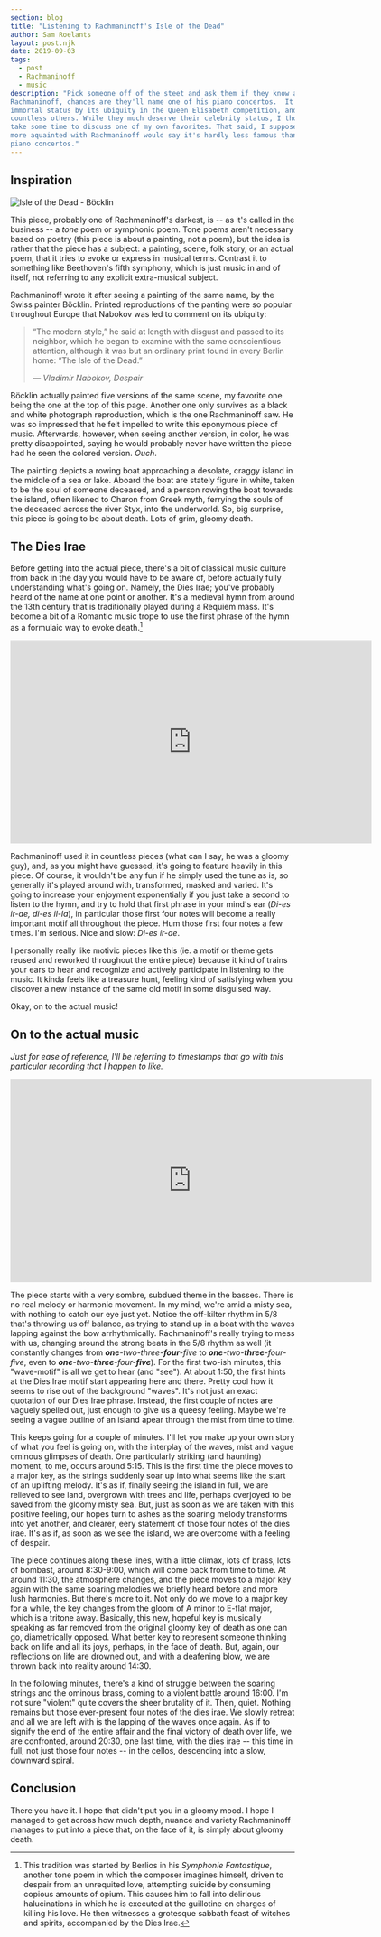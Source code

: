 ```yaml
---
section: blog
title: "Listening to Rachmaninoff's Isle of the Dead"
author: Sam Roelants
layout: post.njk
date: 2019-09-03
tags:
  - post
  - Rachmaninoff
  - music
description: "Pick someone off of the steet and ask them if they know a piece by
Rachmaninoff, chances are they'll name one of his piano concertos.  It's gained
immortal status by its ubiquity in the Queen Elisabeth competition, and
countless others. While they much deserve their celebrity status, I thought I'd
take some time to discuss one of my own favorites. That said, I suppose anyone
more aquainted with Rachmaninoff would say it's hardly less famous than his
piano concertos."
---
```


## Inspiration 

<img src="/assets/img/2019/bocklin_color.jpg" alt="Isle of the
Dead - Böcklin" class="post__image" title="Isle of the Dead - Böcklin"/>

This piece, probably one of Rachmaninoff's darkest, is -- as it's called in the
business -- a *_tone_* poem or symphonic poem. Tone poems aren't necessary based
on poetry (this piece is about a painting, not a poem), but the idea is rather
that the piece has a subject: a painting, scene, folk story, or an actual poem,
that it tries to evoke or express in musical terms.  Contrast it to something
like Beethoven's fifth symphony, which is just music in and of itself, not
referring to any explicit extra-musical subject.  

Rachmaninoff wrote it after seeing a painting of the same name, by the Swiss
painter Böcklin. Printed reproductions of the panting were so popular throughout
Europe that Nabokov was led to comment on its ubiquity:

>“The modern style,” he said at length with disgust and passed to its neighbor,
>which he began to examine with the same conscientious attention, although it
>was but an ordinary print found in every Berlin home: “The Isle of the Dead.”
>
> &mdash; <cite> Vladimir Nabokov, Despair</cite>

Böcklin actually painted five versions of the same scene, my favorite one being
the one at the top of this page. Another one only survives as a black and white
photograph reproduction, which is the one Rachmaninoff saw. He was so impressed
that he felt impelled to write this eponymous piece of music. Afterwards,
however, when seeing another version, in color, he was pretty disappointed,
saying he would probably never have written the piece had he seen the colored
version. _Ouch_.  

The painting depicts a rowing boat approaching a desolate, craggy island in the
middle of a sea or lake. Aboard the boat are stately figure in white, taken to
be the soul of someone deceased, and a person rowing the boat towards the
island, often likened to Charon from Greek myth, ferrying the souls of the
deceased across the river Styx, into the underworld. So, big surprise, this
piece is going to be about death. Lots of grim, gloomy death.


## The Dies Irae 

Before getting into the actual piece, there's a bit of
classical music culture from back in the day you would have to be aware of,
before actually fully understanding what's going on. Namely, the Dies Irae;
you've probably heard of the name at one point or another. It's a medieval hymn
from around the 13th century that is traditionally played during a Requiem mass.
It's become a bit of a Romantic music trope to use the first phrase of the hymn
as a formulaic way to evoke death.[^1] 

<iframe width="640" height="360" src="https://www.youtube.com/embed/RMZPdSo2qUQ"
frameborder="0" allow="accelerometer; autoplay; encrypted-media; gyroscope;
picture-in-picture" allowfullscreen></iframe>

Rachmaninoff used it in countless pieces (what can I say, he was a gloomy guy),
and, as you might have guessed, it's going to feature heavily in this piece. Of
course, it wouldn't be any fun if he simply used the tune as is, so generally
it's played around with, transformed, masked and varied. It's going to increase
your enjoyment exponentially if you just take a second to listen to the hymn,
and try to hold that first phrase in your mind's ear (_Di-es ir-ae, di-es
il-la_), in particular those first four notes will become a really important
motif all throughout the piece. Hum those first four notes a few times.  I'm
serious. Nice and slow: _Di-es ir-ae_.

I personally really like motivic pieces like this (ie. a motif or theme gets
reused and reworked throughout the entire piece) because it kind of trains your
ears to hear and recognize and actively participate in listening to the music.
It kinda feels like a treasure hunt, feeling kind of satisfying when you
discover a new instance of the same old motif in some disguised way.  

Okay, on to the actual music! 

## On to the actual music 

_Just for ease of reference, I'll be referring to
timestamps that go with this particular recording that I happen to like._
<iframe width="640" height="360" src="https://www.youtube.com/embed/dbbtmskCRUY"
frameborder="0" allow="accelerometer; autoplay; encrypted-media; gyroscope;
picture-in-picture" allowfullscreen></iframe>

The piece starts with a very sombre, subdued theme in the basses. There is no
real melody or harmonic movement. In my mind, we're amid a misty sea, with
nothing to catch our eye just yet. Notice the off-kilter rhythm in 5/8 that's
throwing us off balance, as trying to stand up in a boat with the waves lapping
against the bow arrhythmically. Rachmaninoff's really trying to mess with us,
changing around the strong beats in the 5/8 rhythm as well (it constantly
changes from _**one**-two-three-**four**-five_ to
_**one**-two-**three**-four-five_, even to
_**one**-two-**three**-four-**five**_). For the first two-ish minutes, this
"wave-motif" is all we get to hear (and "see").  At about 1:50, the first hints
at the Dies Irae motif start appearing here and there. Pretty cool how it seems
to rise out of the background "waves". It's not just an exact quotation of our
Dies Irae phrase. Instead, the first couple of notes are vaguely spelled out,
just enough to give us a queesy feeling. Maybe we're seeing a vague outline of
an island apear through the mist from time to time.

This keeps going for a couple of minutes. I'll let you make up your own story of
what you feel is going on, with the interplay of the waves, mist and vague
ominous glimpses of death. One particularly striking (and haunting) moment, to
me, occurs around 5:15. This is the first time the piece moves to a major key,
as the strings suddenly soar up into what seems like the start of an uplifting
melody. It's as if, finally seeing the island in full, we are relieved to see
land, overgrown with trees and life, perhaps overjoyed to be saved from the
gloomy misty sea. But, just as soon as we are taken with this positive feeling,
our hopes turn to ashes as the soaring melody transforms into yet another, and
clearer, eery statement of those four notes of the dies irae.  It's as if, as
soon as we see the island, we are overcome with a feeling of despair.

The piece continues along these lines, with a little climax, lots of brass, lots
of bombast, around 8:30-9:00, which will come back from time to time. At around
11:30, the atmosphere changes, and the piece moves to a major key again with the
same soaring melodies we briefly heard before and more lush harmonies.  But
there's more to it. Not only do we move to a major key for a while, the key
changes from the gloom of A minor to E-flat major, which is a tritone away.
Basically, this new, hopeful key is musically speaking as far removed from the
original gloomy key of death as one can go, diametrically opposed. What better
key to represent someone thinking back on life and all its joys, perhaps, in the
face of death.  But, again, our reflections on life are drowned out, and with
a deafening blow, we are thrown back into reality around 14:30.

In the following minutes, there's a kind of struggle between the soaring strings
and the ominous brass, coming to a violent battle around 16:00. I'm not sure
"violent" quite covers the sheer brutality of it. Then, quiet.  Nothing remains
but those ever-present four notes of the dies irae. We slowly retreat and all we
are left with is the lapping of the waves once again. As if to signify the end
of the entire affair and the final victory of death over life, we are
confronted, around 20:30, one last time, with the dies irae -- this time in
full, not just those four notes -- in the cellos, descending into a slow,
downward spiral. 

## Conclusion

There you have it. I hope that didn't put you in a gloomy mood. I hope I managed 
to get across how much depth, nuance and variety Rachmaninoff manages to put
into a piece that, on the face of it, is simply about gloomy death.

[^1]: This tradition was started by Berlios in his _Symphonie Fantastique_,
another tone poem in which the composer imagines himself, driven to despair from
an unrequited love, attempting suicide by consuming copious amounts of opium.
This causes him to fall into delirious halucinations in which he is executed at
the guillotine on charges of killing his love. He then witnesses a grotesque
sabbath feast of witches and spirits, accompanied by the Dies Irae.
